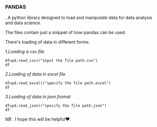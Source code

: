 ### PANDAS
. A python library designed to load and manipulate data for data analysis and data science.

The files contain just a snippet of how pandas can be used.

There's loading of data in different forms:

*1.Loading a csv file*
~~~
df=pd.read_csv(r"input the file path.csv")
df
~~~

*2.Loading of data in excel file*

~~~
df=pd.read_excel(r"specify the file path.excel")
df
~~~

*3.Loading of data in json fromat*

~~~
df=pd.read_json(r"specify the file path.json")
df
~~~

_NB_
. I hope this will be helpful❤️.
